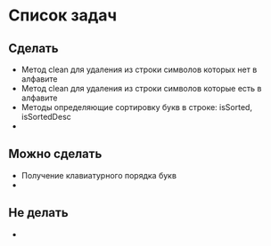 # Список задач
## Сделать
* Метод clean для удаления из строки символов которых нет в алфавите
* Метод clean для удаления из строки символов которые есть в алфавите
* Методы определяющие сортировку букв в строке: isSorted, isSortedDesc
* 

## Можно сделать
* Получение клавиатурного порядка букв
*

## Не делать
*
